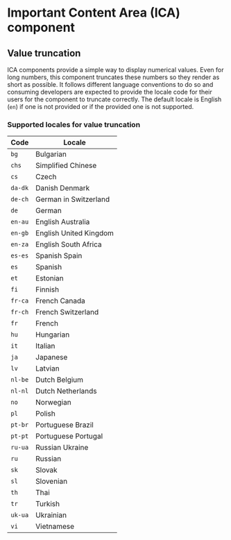 # Important Content Area (ICA) component

## Value truncation

ICA components provide a simple way to display numerical values. Even for long
numbers, this component truncates these numbers so they render as short as
possible. It follows different language conventions to do so and consuming
developers are expected to provide the locale code for their users for the
component to truncate correctly. The default locale is English (`en`) if one is
not provided or if the provided one is not supported.

### Supported locales for value truncation

| Code    | Locale                 |
| ------- | ---------------------- |
| `bg`    | Bulgarian              |
| `chs`   | Simplified Chinese     |
| `cs`    | Czech                  |
| `da-dk` | Danish Denmark         |
| `de-ch` | German in Switzerland  |
| `de`    | German                 |
| `en-au` | English Australia      |
| `en-gb` | English United Kingdom |
| `en-za` | English South Africa   |
| `es-es` | Spanish Spain          |
| `es`    | Spanish                |
| `et`    | Estonian               |
| `fi`    | Finnish                |
| `fr-ca` | French Canada          |
| `fr-ch` | French Switzerland     |
| `fr`    | French                 |
| `hu`    | Hungarian              |
| `it`    | Italian                |
| `ja`    | Japanese               |
| `lv`    | Latvian                |
| `nl-be` | Dutch Belgium          |
| `nl-nl` | Dutch Netherlands      |
| `no`    | Norwegian              |
| `pl`    | Polish                 |
| `pt-br` | Portuguese Brazil      |
| `pt-pt` | Portuguese Portugal    |
| `ru-ua` | Russian Ukraine        |
| `ru`    | Russian                |
| `sk`    | Slovak                 |
| `sl`    | Slovenian              |
| `th`    | Thai                   |
| `tr`    | Turkish                |
| `uk-ua` | Ukrainian              |
| `vi`    | Vietnamese             |
